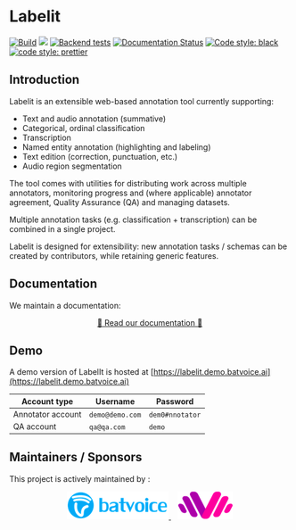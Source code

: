 # Labelit

[![Build](https://github.com/voicelab-org/labelit/actions/workflows/build-push.yaml/badge.svg)](https://github.com/voicelab-org/labelit/actions/workflows/build-push.yaml)
[![](https://img.shields.io/github/v/release/voicelab-org/labelit)](https://github.com/voicelab-org/labelit/releases)
[![Backend tests](https://github.com/voicelab-org/labelit/actions/workflows/backend-tests.yaml/badge.svg?branch=master)](https://github.com/voicelab-org/labelit/actions/workflows/backend-tests.yaml)
[![Documentation Status](https://readthedocs.org/projects/labelit/badge/?version=latest)](https://labelit.readthedocs.io/en/latest/?badge=latest)
[![Code style: black](https://img.shields.io/badge/code%20style-black-000000.svg)](https://github.com/psf/black)
[![code style: prettier](https://img.shields.io/badge/code_style-prettier-ff69b4.svg?style=flat-square)](https://github.com/prettier/prettier)

## Introduction

Labelit is an extensible web-based annotation tool currently supporting:

- Text and audio annotation (summative)
- Categorical, ordinal classification
- Transcription
- Named entity annotation (highlighting and labeling)
- Text edition (correction, punctuation, etc.)
- Audio region segmentation

The tool comes with utilities for distributing work across multiple annotators, monitoring progress and (where applicable) annotator agreement, Quality Assurance (QA) and managing datasets.

Multiple annotation tasks (e.g. classification + transcription) can be combined in a single project.

Labelit is designed for extensibility: new annotation tasks / schemas can be created by contributors, while retaining generic features.

## Documentation

We maintain a documentation:

<p align="center">
  <a href="https://labelit.readthedocs.io/en/latest/">📖 Read our documentation 📖</a>
</p>

## Demo

A demo version of LabelIt is hosted at [https://labelit.demo.batvoice.ai](https://labelit.demo.batvoice.ai)


| Account type | Username | Password |
|---|---|---|
| Annotator account | `demo@demo.com` | `dem0#nnotator` |
| QA account | `qa@qa.com` | `demo` |


## Maintainers / Sponsors

This project is actively maintained by :

<p align="center">
  <a href="https://www.batvoice.com/" target="_blank">
    <img src="documentation/docs/assets/logo_batvoice.png" alt="BatvoiceAI">
  </a>
  &nbsp;&nbsp;
  <a href="https://www.levoicelab.org/" target="_blank">
    <img src="documentation/docs/assets/logo_le_voice_lab.png" alt="LeVoiceLab">
  </a>
</p>
